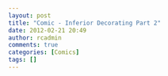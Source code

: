 ```yaml
---
layout: post
title: "Comic - Inferior Decorating Part 2"
date: 2012-02-21 20:49
author: rcadmin
comments: true
categories: [Comics]
tags: []
---
```

<a href="http://bitsmack.com/comics/2012/02/21/comic-inferior-decorating-part-2/" rel="attachment wp-att-2332"><img src="http://dl.bitsmack.com/uploads/2012/02/20120221.jpg" alt="" title="We are not naming our son Wilbur."  class="alignnone size-full wp-image-2332" /></a>
